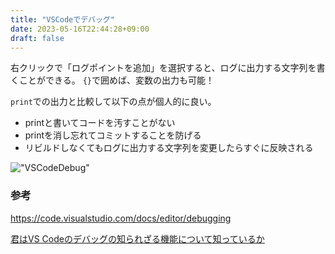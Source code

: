 ```yaml
---
title: "VSCodeでデバッグ"
date: 2023-05-16T22:44:28+09:00
draft: false
---
```


右クリックで「ログポイントを追加」を選択すると、ログに出力する文字列を書くことができる。
`{}`で囲めば、変数の出力も可能！

`print`での出力と比較して以下の点が個人的に良い。
- printと書いてコードを汚すことがない
- printを消し忘れてコミットすることを防げる
- リビルドしなくてもログに出力する文字列を変更したらすぐに反映される

!["VSCodeDebug"](images/VSCode_Debug.png)


### 参考
https://code.visualstudio.com/docs/editor/debugging

[君はVS Codeのデバッグの知られざる機能について知っているか](https://qiita.com/_ken_/items/c5aa4841be74b06530b4)
